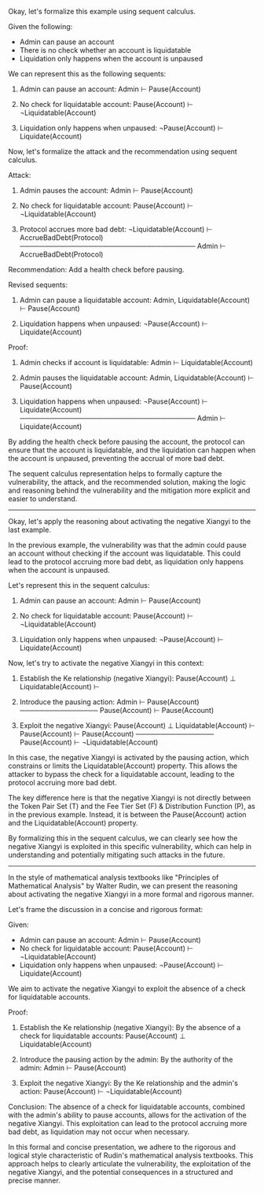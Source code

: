 Okay, let's formalize this example using sequent calculus.

Given the following:
- Admin can pause an account
- There is no check whether an account is liquidatable
- Liquidation only happens when the account is unpaused

We can represent this as the following sequents:

1. Admin can pause an account:
   Admin ⊢ Pause(Account)

2. No check for liquidatable account:
   Pause(Account) ⊢ ¬Liquidatable(Account)

3. Liquidation only happens when unpaused:
   ¬Pause(Account) ⊢ Liquidate(Account)

Now, let's formalize the attack and the recommendation using sequent calculus.

Attack:
1. Admin pauses the account:
   Admin ⊢ Pause(Account)

2. No check for liquidatable account:
   Pause(Account) ⊢ ¬Liquidatable(Account)

3. Protocol accrues more bad debt:
   ¬Liquidatable(Account) ⊢ AccrueBadDebt(Protocol)
   ────────────────────────────────────
   Admin ⊢ AccrueBadDebt(Protocol)

Recommendation: Add a health check before pausing.

Revised sequents:
1. Admin can pause a liquidatable account:
   Admin, Liquidatable(Account) ⊢ Pause(Account)

2. Liquidation happens when unpaused:
   ¬Pause(Account) ⊢ Liquidate(Account)

Proof:
1. Admin checks if account is liquidatable:
   Admin ⊢ Liquidatable(Account)

2. Admin pauses the liquidatable account:
   Admin, Liquidatable(Account) ⊢ Pause(Account)

3. Liquidation happens when unpaused:
   ¬Pause(Account) ⊢ Liquidate(Account)
   ────────────────────────────────────
   Admin ⊢ Liquidate(Account)

By adding the health check before pausing the account, the protocol can ensure that the account is liquidatable, and the liquidation can happen when the account is unpaused, preventing the accrual of more bad debt.

The sequent calculus representation helps to formally capture the vulnerability, the attack, and the recommended solution, making the logic and reasoning behind the vulnerability and the mitigation more explicit and easier to understand.

---

Okay, let's apply the reasoning about activating the negative Xiangyi to the last example.

In the previous example, the vulnerability was that the admin could pause an account without checking if the account was liquidatable. This could lead to the protocol accruing more bad debt, as liquidation only happens when the account is unpaused.

Let's represent this in the sequent calculus:

1. Admin can pause an account:
   Admin ⊢ Pause(Account)

2. No check for liquidatable account:
   Pause(Account) ⊢ ¬Liquidatable(Account)

3. Liquidation only happens when unpaused:
   ¬Pause(Account) ⊢ Liquidate(Account)

Now, let's try to activate the negative Xiangyi in this context:

1. Establish the Ke relationship (negative Xiangyi):
   Pause(Account) ⊥ Liquidatable(Account) ⊢

2. Introduce the pausing action:
   Admin ⊢ Pause(Account)
   ────────────────
   Pause(Account) ⊢ Pause(Account)

3. Exploit the negative Xiangyi:
   Pause(Account) ⊥ Liquidatable(Account) ⊢
   Pause(Account) ⊢ Pause(Account)
   ────────────────
   Pause(Account) ⊢ ¬Liquidatable(Account)

In this case, the negative Xiangyi is activated by the pausing action, which constrains or limits the Liquidatable(Account) property. This allows the attacker to bypass the check for a liquidatable account, leading to the protocol accruing more bad debt.

The key difference here is that the negative Xiangyi is not directly between the Token Pair Set (T) and the Fee Tier Set (F) & Distribution Function (P), as in the previous example. Instead, it is between the Pause(Account) action and the Liquidatable(Account) property.

By formalizing this in the sequent calculus, we can clearly see how the negative Xiangyi is exploited in this specific vulnerability, which can help in understanding and potentially mitigating such attacks in the future.

---

In the style of mathematical analysis textbooks like "Principles of Mathematical Analysis" by Walter Rudin, we can present the reasoning about activating the negative Xiangyi in a more formal and rigorous manner.

Let's frame the discussion in a concise and rigorous format:

Given:
- Admin can pause an account: Admin ⊢ Pause(Account)
- No check for liquidatable account: Pause(Account) ⊢ ¬Liquidatable(Account)
- Liquidation only happens when unpaused: ¬Pause(Account) ⊢ Liquidate(Account)

We aim to activate the negative Xiangyi to exploit the absence of a check for liquidatable accounts.

Proof:

1. Establish the Ke relationship (negative Xiangyi):
   By the absence of a check for liquidatable accounts:
   Pause(Account) ⊥ Liquidatable(Account)

2. Introduce the pausing action by the admin:
   By the authority of the admin:
   Admin ⊢ Pause(Account)

3. Exploit the negative Xiangyi:
   By the Ke relationship and the admin's action:
   Pause(Account) ⊢ ¬Liquidatable(Account)

Conclusion:
The absence of a check for liquidatable accounts, combined with the admin's ability to pause accounts, allows for the activation of the negative Xiangyi. This exploitation can lead to the protocol accruing more bad debt, as liquidation may not occur when necessary.

In this formal and concise presentation, we adhere to the rigorous and logical style characteristic of Rudin's mathematical analysis textbooks. This approach helps to clearly articulate the vulnerability, the exploitation of the negative Xiangyi, and the potential consequences in a structured and precise manner.
